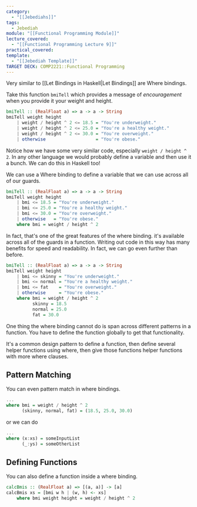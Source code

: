 ```yaml
---
category:
  - "[[Jebediahs]]"
tags:
  - Jebediah
module: "[[Functional Programming Module]]"
lecture_covered:
  - "[[Functional Programming Lecture 9]]"
practical_covered: 
template:
  - "[[Jebediah Template]]"
TARGET DECK: COMP2221::Functional Programming
---
```

Very similar to [[Let Bindings in Haskell|Let Bindings]] are Where bindings.

Take this function `bmiTell` which provides a message of _encouragement_ when you provide it your weight and height.

```Haskell
bmiTell :: (RealFloat a) => a -> a -> String
bmiTell weight height
    | weight / height ^ 2 <= 18.5 = "You're underweight."
    | weight / height ^ 2 <= 25.0 = "You're a healthy weight."
    | weight / height ^ 2 <= 30.0 = "You're overweight."
    | otherwise                   = "You're obese."
```

Notice how we have some very similar code, especially `weight / height ^ 2`. In any other language we would probably define a variable and then use it a bunch. We can do this in Haskell too!

We can use a Where binding to define a variable that we can use across all of our guards.

```Haskell
bmiTell :: (RealFloat a) => a -> a -> String
bmiTell weight height
    | bmi <= 18.5 = "You're underweight."
    | bmi <= 25.0 = "You're a healthy weight."
    | bmi <= 30.0 = "You're overweight."
    | otherwise   = "You're obese."
    where bmi = weight / height ^ 2
```

In fact, that's one of the great features of the where binding. it's available across all of the guards in a function. Writing out code in this way has many benefits for speed and readability. In fact, we can go even further than before.

```Haskell
bmiTell :: (RealFloat a) => a -> a -> String
bmiTell weight height
    | bmi <= skinny = "You're underweight."
    | bmi <= normal = "You're a healthy weight."
    | bmi <= fat    = "You're overweight."
    | otherwise     = "You're obese."
    where bmi = weight / height ^ 2
          skinny = 18.5
          normal = 25.0
          fat = 30.0
```

One thing the where binding cannot do is span across different patterns in a function. You have to define the function globally to get that functionality.

It's a common design pattern to define a function, then define several helper functions using where, then give those functions helper functions with more where clauses.

## Pattern Matching

You can even pattern match in where bindings.

```Haskell
...
where bmi = weight / height ^ 2
	  (skinny, normal, fat) = (18.5, 25.0, 30.0)
```

or we can do

```Haskell
...
where (x:xs) = someInputList
      (_:ys) = someOtherList
```

## Defining Functions 

You can also define a function inside a where binding.

```Haskell
calcBmis :: (RealFloat a) => [(a, a)] -> [a]
calcBmis xs = [bmi w h | (w, h) <- xs]
	where bmi weight height = weight / height ^ 2
```


